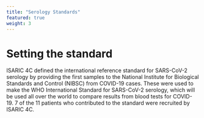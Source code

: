 ```yaml
---
title: "Serology Standards"
featured: true
weight: 3
---
```


# Setting the standard

ISARIC 4C defined the international reference standard for SARS-CoV-2 serology by providing the first samples to the National Institute for Biological Standards and Control (NIBSC) from COVID-19 cases. These were used to make the WHO International Standard for SARS-CoV-2 serology, which will be used all over the world to compare results from blood tests for COVID-19. 7 of the 11 patients who contributed to the standard were recruited by ISARIC 4C.




